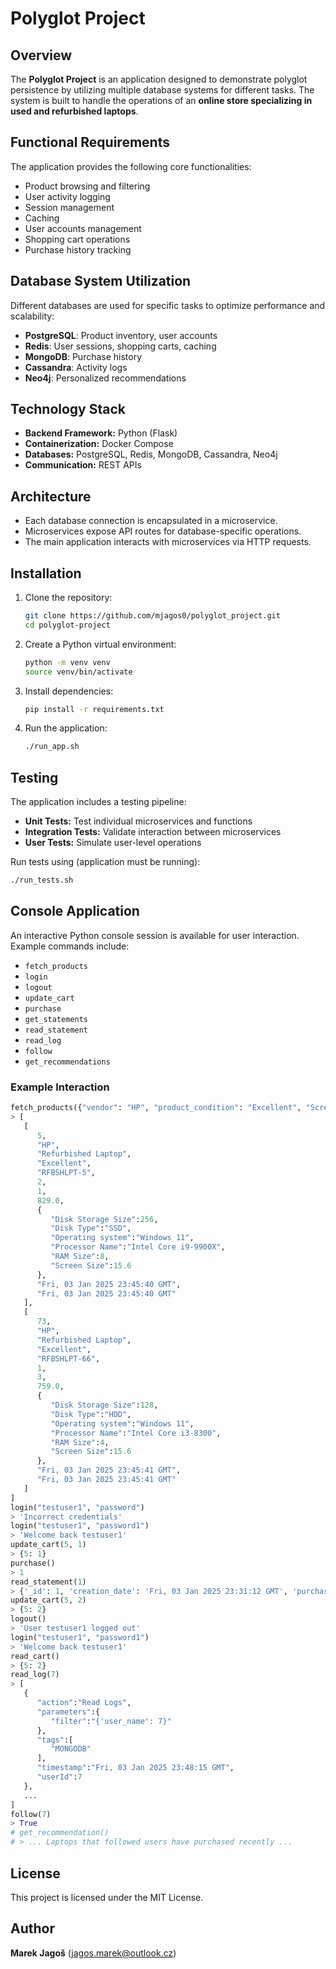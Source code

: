 # Polyglot Project

## Overview
The **Polyglot Project** is an application designed to demonstrate polyglot persistence by utilizing multiple database systems for different tasks. The system is built to handle the operations of an **online store specializing in used and refurbished laptops**.

## Functional Requirements
The application provides the following core functionalities:
- Product browsing and filtering
- User activity logging
- Session management
- Caching
- User accounts management
- Shopping cart operations
- Purchase history tracking

## Database System Utilization
Different databases are used for specific tasks to optimize performance and scalability:

- **PostgreSQL**: Product inventory, user accounts
- **Redis**: User sessions, shopping carts, caching
- **MongoDB**: Purchase history
- **Cassandra**: Activity logs
- **Neo4j**: Personalized recommendations

## Technology Stack
- **Backend Framework:** Python (Flask)
- **Containerization:** Docker Compose
- **Databases:** PostgreSQL, Redis, MongoDB, Cassandra, Neo4j
- **Communication:** REST APIs

## Architecture
- Each database connection is encapsulated in a microservice.
- Microservices expose API routes for database-specific operations.
- The main application interacts with microservices via HTTP requests.

## Installation
1. Clone the repository:
   ```bash
   git clone https://github.com/mjagos0/polyglot_project.git
   cd polyglot-project
   ```
2. Create a Python virtual environment:
   ```bash
   python -m venv venv
   source venv/bin/activate
   ```
3. Install dependencies:
   ```bash
   pip install -r requirements.txt
   ```
4. Run the application:
   ```bash
   ./run_app.sh
   ```

## Testing
The application includes a testing pipeline:
- **Unit Tests:** Test individual microservices and functions
- **Integration Tests:** Validate interaction between microservices
- **User Tests:** Simulate user-level operations

Run tests using (application must be running):
```bash
./run_tests.sh
```

## Console Application
An interactive Python console session is available for user interaction. Example commands include:
- `fetch_products`
- `login`
- `logout`
- `update_cart`
- `purchase`
- `get_statements`
- `read_statement`
- `read_log`
- `follow`
- `get_recommendations`

### Example Interaction
```python
fetch_products({"vendor": "HP", "product_condition": "Excellent", "Screen Size": "15.6"})
> [
   [
      5,
      "HP",
      "Refurbished Laptop",
      "Excellent",
      "RFBSHLPT-5",
      2,
      1,
      829.0,
      {
         "Disk Storage Size":256,
         "Disk Type":"SSD",
         "Operating system":"Windows 11",
         "Processor Name":"Intel Core i9-9900X",
         "RAM Size":8,
         "Screen Size":15.6
      },
      "Fri, 03 Jan 2025 23:45:40 GMT",
      "Fri, 03 Jan 2025 23:45:40 GMT"
   ],
   [
      73,
      "HP",
      "Refurbished Laptop",
      "Excellent",
      "RFBSHLPT-66",
      1,
      3,
      759.0,
      {
         "Disk Storage Size":128,
         "Disk Type":"HDD",
         "Operating system":"Windows 11",
         "Processor Name":"Intel Core i3-8300",
         "RAM Size":4,
         "Screen Size":15.6
      },
      "Fri, 03 Jan 2025 23:45:41 GMT",
      "Fri, 03 Jan 2025 23:45:41 GMT"
   ]
]
login("testuser1", "password")
> 'Incorrect credentials'
login("testuser1", "password1")
> 'Welcome back testuser1'
update_cart(5, 1)
> {5: 1}
purchase()
> 1
read_statement(1)
> {'_id': 1, 'creation_date': 'Fri, 03 Jan 2025 23:31:12 GMT', 'purchase': {5: 1}, 'user_id': 7}
update_cart(5, 2)
> {5: 2}
logout()
> 'User testuser1 logged out'
login("testuser1", "password1")
> 'Welcome back testuser1'
read_cart()
> {5: 2}
read_log(7)
> [
   {
      "action":"Read Logs",
      "parameters":{
         "filter":"{'user_name': 7}"
      },
      "tags":[
         "MONGODB"
      ],
      "timestamp":"Fri, 03 Jan 2025 23:48:15 GMT",
      "userId":7
   },
   ...
]
follow(7)
> True
# get_recommendation()
# > ... Laptops that followed users have purchased recently ...
```

## License
This project is licensed under the MIT License.

## Author
**Marek Jagoš** (jagos.marek@outlook.cz)
